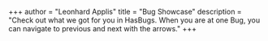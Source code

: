 +++
author = "Leonhard Applis"
title = "Bug Showcase"
description = "Check out what we got for you in HasBugs. When you are at one Bug, you can navigate to previous and next with the arrows."
+++
